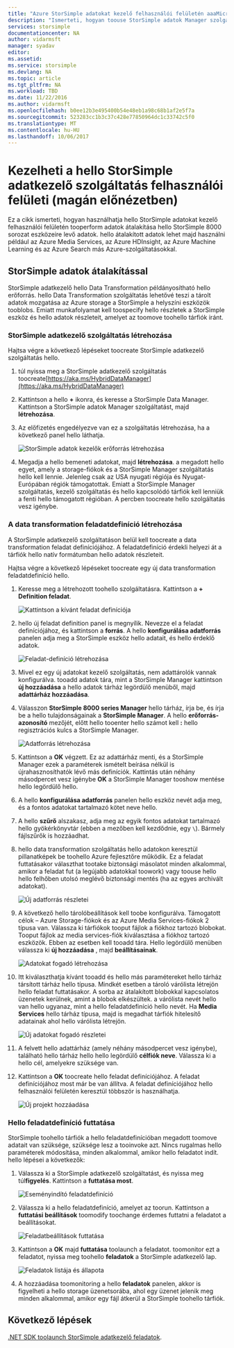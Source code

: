 ```yaml
---
title: "Azure StorSimple adatokat kezelő felhasználói felületén aaaMicrosoft |} Microsoft Docs"
description: "Ismerteti, hogyan toouse StorSimple adatok Manager szolgáltatással felhasználói felület (magán előnézetben)"
services: storsimple
documentationcenter: NA
author: vidarmsft
manager: syadav
editor: 
ms.assetid: 
ms.service: storsimple
ms.devlang: NA
ms.topic: article
ms.tgt_pltfrm: NA
ms.workload: TBD
ms.date: 11/22/2016
ms.author: vidarmsft
ms.openlocfilehash: b0ee12b3e495400b54e48eb1a98c68b1af2e5f7a
ms.sourcegitcommit: 523283cc1b3c37c428e77850964dc1c33742c5f0
ms.translationtype: MT
ms.contentlocale: hu-HU
ms.lasthandoff: 10/06/2017
---
```

# <a name="manage-using-hello-storsimple-data-manager-service-ui-private-preview"></a>Kezelheti a hello StorSimple adatkezelő szolgáltatás felhasználói felületi (magán előnézetben)

Ez a cikk ismerteti, hogyan használhatja hello StorSimple adatokat kezelő felhasználói felületén tooperform adatok átalakítása hello StorSimple 8000 sorozat eszközeire levő adatok. hello átalakított adatok lehet majd használni például az Azure Media Services, az Azure HDInsight, az Azure Machine Learning és az Azure Search más Azure-szolgáltatásokkal. 


## <a name="use-storsimple-data-transformation"></a>StorSimple adatok átalakítással

StorSimple adatkezelő hello Data Transformation példányosítható hello erőforrás. hello Data Transformation szolgáltatás lehetővé teszi a tárolt adatok mozgatása az Azure storage a StorSimple a helyszíni eszközök tooblobs. Emiatt munkafolyamat kell toospecify hello részletek a StorSimple eszköz és hello adatok részleteit, amelyet az toomove toohello tárfiók iránt.

### <a name="create-a-storsimple-data-manager-service"></a>StorSimple adatkezelő szolgáltatás létrehozása

Hajtsa végre a következő lépéseket toocreate StorSimple adatkezelő szolgáltatás hello.

1. túl nyissa meg a StorSimple adatkezelő szolgáltatás toocreate[https://aka.ms/HybridDataManager](https://aka.ms/HybridDataManager)

2. Kattintson a hello  **+**  ikonra, és keresse a StorSimple Data Manager. Kattintson a StorSimple adatok Manager szolgáltatást, majd **létrehozása**.

3. Az előfizetés engedélyezve van ez a szolgáltatás létrehozása, ha a következő panel hello láthatja.

    ![StorSimple adatok kezelők erőforrás létrehozása](./media/storsimple-data-manager-ui/create-new-data-manager-service.png)

4. Megadja a hello bemeneti adatokat, majd **létrehozása**. a megadott hello egyet, amely a storage-fiókok és a StorSimple Manager szolgáltatás hello kell lennie. Jelenleg csak az USA nyugati régiója és Nyugat-Európában régiók támogatottak. Emiatt a StorSimple Manager szolgáltatás, kezelő szolgáltatás és hello kapcsolódó tárfiók kell lenniük a fenti hello támogatott régióban. A percben toocreate hello szolgáltatás vesz igénybe.

### <a name="create-a-data-transformation-job-definition"></a>A data transformation feladatdefiníció létrehozása

A StorSimple adatkezelő szolgáltatáson belül kell toocreate a data transformation feladat definíciójához. A feladatdefiníció érdekli helyezi át a tárfiók hello natív formátumban hello adatok részleteit. 

Hajtsa végre a következő lépéseket toocreate egy új data transformation feladatdefiníció hello.

1.  Keresse meg a létrehozott toohello szolgáltatásra. Kattintson a **+ Definition feladat**.

    ![Kattintson a kívánt feladat definíciója](./media/storsimple-data-manager-ui/click-add-job-definition.png)

2. hello új feladat definition panel is megnyílik. Nevezze el a feladat definíciójához, és kattintson a **forrás**. A hello **konfigurálása adatforrás** panelen adja meg a StorSimple eszköz hello adatait, és hello érdeklő adatok.

    ![Feladat-definíció létrehozása](./media/storsimple-data-manager-ui//create-new-job-deifnition.png)

3. Mivel ez egy új adatokat kezelő szolgáltatás, nem adattárolók vannak konfigurálva. tooadd adatok tára, mint a StorSimple Manager kattintson **új hozzáadása** a hello adatok tárház legördülő menüből, majd **adattárház hozzáadása**.

4. Válasszon **StorSimple 8000 series Manager** hello tárház, írja be, és írja be a hello tulajdonságainak a **StorSimple Manager**. A hello **erőforrás-azonosító** mezőjét, előtt hello tooenter hello számot kell **:** hello regisztrációs kulcs a StorSimple Manager.

    ![Adatforrás létrehozása](./media/storsimple-data-manager-ui/create-new-data-source.png)

5.  Kattintson a **OK** végzett. Ez az adattárház menti, és a StorSimple Manager ezek a paraméterek ismételt beírása nélkül is újrahasznosíthatók lévő más definíciók. Kattintás után néhány másodpercet vesz igénybe **OK** a StorSimple Manager tooshow mentése hello legördülő hello.

6.  A hello **konfigurálása adatforrás** panelen hello eszköz nevét adja meg, és a fontos adatokat tartalmazó kötet neve hello.

7.  A hello **szűrő** alszakasz, adja meg az egyik fontos adatokat tartalmazó hello gyökérkönyvtár (ebben a mezőben kell kezdődnie, egy `\`). Bármely fájlszűrők is hozzáadhat.

8.  hello data transformation szolgáltatás hello adatokon keresztül pillanatképek be toohello Azure fejlesztőre működik. Ez a feladat futtatásakor választhat tootake biztonsági másolatot minden alkalommal, amikor a feladat fut (a legújabb adatokkal toowork) vagy toouse hello hello felhőben utolsó meglévő biztonsági mentés (ha az egyes archivált adatokat).

    ![Új adatforrás részletei](./media/storsimple-data-manager-ui/new-data-source-details.png)

9. A következő hello tárolóbeállítások kell toobe konfigurálva. Támogatott célok – Azure Storage-fiókok és az Azure Media Services-fiókok 2 típusa van. Válassza ki tárfiókok tooput fájlok a fiókhoz tartozó blobokat. Tooput fájlok az media services-fiók kiválasztása a fiókhoz tartozó eszközök. Ebben az esetben kell tooadd tára. Hello legördülő menüben válassza ki **új hozzáadása** , majd **beállításainak**.

    ![Adatokat fogadó létrehozása](./media/storsimple-data-manager-ui/create-new-data-sink.png)

10. Itt kiválaszthatja kívánt tooadd és hello más paramétereket hello tárház társított tárház hello típusa. Mindkét esetben a tároló várólista létrejön hello feladat futtatásakor. A sorba az átalakított blobokkal kapcsolatos üzenetek kerülnek, amint a blobok elkészültek. a várólista nevét hello van hello ugyanaz, mint a hello feladatdefiníció hello nevét. Ha **Media Services** hello tárház típusa, majd is megadhat tárfiók hitelesítő adatainak ahol hello várólista létrejön.

    ![Új adatokat fogadó részletei](./media/storsimple-data-manager-ui/new-data-sink-details.png)

11. A felvett hello adattárház (amely néhány másodpercet vesz igénybe), található hello tárház hello hello legördülő **célfiók neve**.  Válassza ki a hello cél, amelyekre szüksége van.

12. Kattintson a **OK** toocreate hello feladat definíciójához. A feladat definíciójához most már be van állítva. A feladat definíciójához hello felhasználói felületén keresztül többször is használhatja.

    ![Új projekt hozzáadása](./media/storsimple-data-manager-ui/add-new-job-definition.png)

### <a name="run-hello-job-definition"></a>Hello feladatdefiníció futtatása

StorSimple toohello tárfiók a hello feladatdefinícióban megadott toomove adatait van szüksége, szüksége lesz a tooinvoke azt. Nincs rugalmas hello paraméterek módosítása, minden alkalommal, amikor hello feladatot indít. hello lépései a következők:

1. Válassza ki a StorSimple adatkezelő szolgáltatást, és nyissa meg túl**figyelés**. Kattintson a **futtatása most**.

    ![Eseményindító feladatdefiníció](./media/storsimple-data-manager-ui/run-now.png)

2. Válassza ki a hello feladatdefiníció, amelyet az toorun. Kattintson a **futtatási beállítások** toomodify toochange érdemes futtatni a feladatot a beállításokat.

    ![Feladatbeállítások futtatása](./media/storsimple-data-manager-ui/run-settings.png)

3. Kattintson a **OK** majd **futtatása** toolaunch a feladatot. toomonitor ezt a feladatot, nyissa meg toohello **feladatok** a StorSimple adatkezelő lap.

    ![Feladatok listája és állapota](./media/storsimple-data-manager-ui/jobs-list-and-status.png)

4. A hozzáadása toomonitoring a hello **feladatok** panelen, akkor is figyelheti a hello storage üzenetsorába, ahol egy üzenet jelenik meg minden alkalommal, amikor egy fájl átkerül a StorSimple toohello tárfiók.


## <a name="next-steps"></a>Következő lépések

[.NET SDK toolaunch StorSimple adatkezelő feladatok](storsimple-data-manager-dotnet-jobs.md).
